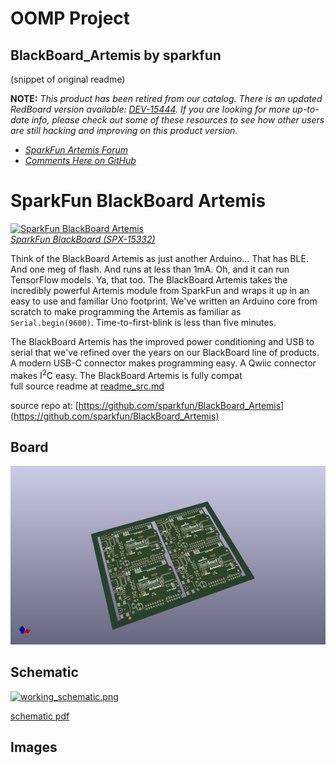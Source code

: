 # OOMP Project  
## BlackBoard_Artemis  by sparkfun  
  
(snippet of original readme)  
  
**NOTE:** *This product has been retired from our catalog. There is an updated RedBoard version available: [DEV-15444](https://www.sparkfun.com/products/15444). If you are looking for more up-to-date info, please check out some of these resources to see how other users are still hacking and improving on this product version.*  
  
* *[SparkFun Artemis Forum](https://forum.sparkfun.com/viewforum.php?f=167)*  
* *[Comments Here on GitHub](https://github.com/sparkfun/BlackBoard_Artemis/issues)*  
  
SparkFun BlackBoard Artemis  
============================  
  
[![SparkFun BlackBoard Artemis](https://cdn.sparkfun.com//assets/parts/1/3/8/5/4/15332-BlackBoard_Artemis-02.jpg)    
*SparkFun BlackBoard (SPX-15332)*](https://www.sparkfun.com/products/15332)  
  
Think of the BlackBoard Artemis as just another Arduino... That has BLE. And one meg of flash. And runs at less than 1mA. Oh, and it can run TensorFlow models. Ya, that too. The BlackBoard Artemis takes the incredibly powerful Artemis module from SparkFun and wraps it up in an easy to use and familiar Uno footprint. We've written an Arduino core from scratch to make programming the Artemis as familiar as `Serial.begin(9600)`. Time-to-first-blink is less than five minutes.  
  
The BlackBoard Artemis has the improved power conditioning and USB to serial that we've refined over the years on our BlackBoard line of products. A modern USB-C connector makes programming easy. A Qwiic connector makes I<sup>2</sup>C easy. The BlackBoard Artemis is fully compat  
  full source readme at [readme_src.md](readme_src.md)  
  
source repo at: [https://github.com/sparkfun/BlackBoard_Artemis](https://github.com/sparkfun/BlackBoard_Artemis)  
## Board  
  
[![working_3d.png](working_3d_600.png)](working_3d.png)  
## Schematic  
  
[![working_schematic.png](working_schematic_600.png)](working_schematic.png)  
  
[schematic pdf](working_schematic.pdf)  
## Images  
